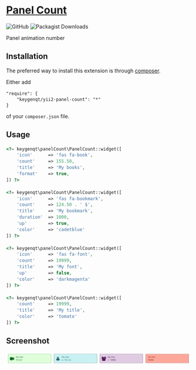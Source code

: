 [Panel Count](https://keygenqt.com/work/yii2-panel-count)
===================

![GitHub](https://img.shields.io/github/license/keygenqt/yii2-panel-count)
![Packagist Downloads](https://img.shields.io/packagist/dt/keygenqt/yii2-panel-count)

Panel animation number

## Installation

The preferred way to install this extension is through [composer](http://getcomposer.org/download/).

Either add

```
"require": {
    "keygenqt/yii2-panel-count": "*"
}
```

of your `composer.json` file.

## Usage

```php
<?= keygenqt\panelCount\PanelCount::widget([
    'icon'      => 'fas fa-book',
    'count'     => 155.50,
    'title'     => 'My books',
    'format'    => true,
]) ?>

<?= keygenqt\panelCount\PanelCount::widget([
    'icon'      => 'fas fa-bookmark',
    'count'     => 124.50 . ' $',
    'title'     => 'My bookmark',
    'duration'  => 1000,
    'up'        => true,
    'color'     => 'cadetblue'
]) ?>

<?= keygenqt\panelCount\PanelCount::widget([
    'icon'      => 'fas fa-font',
    'count'     => 19999,
    'title'     => 'My font',
    'up'        => false,
    'color'     => 'darkmagenta'
]) ?>

<?= keygenqt\panelCount\PanelCount::widget([
    'count'     => 19999,
    'title'     => 'My title',
    'color'     => 'tomato'
]) ?>
```

## Screenshot

![Alt text](https://raw.githubusercontent.com/keygenqt/yii2-panel-count/master/screenshot/example.png?raw=true "Empty")
